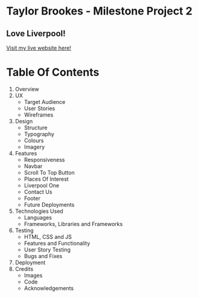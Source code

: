 # Taylor Brookes - Milestone Project 2
## Love Liverpool!

[Visit my live website here!](https://taybro23.github.io/liverpool/)

# Table Of Contents
1. Overview
2. UX
    - Target Audience
    - User Stories
    - Wireframes
3. Design
    - Structure
    - Typography
    - Colours
    - Imagery
4. Features
    - Responsiveness
    - Navbar
    - Scroll To Top Button
    - Places Of Interest
    - Liverpool One
    - Contact Us
    - Footer
    - Future Deployments
5. Technologies Used
    - Languages
    - Frameworks, Libraries and Frameworks
6. Testing
    - HTML, CSS and JS
    - Features and Functionality
    - User Story Testing
    - Bugs and Fixes
7. Deployment
8. Credits
    - Images
    - Code
    - Acknowledgements  